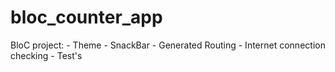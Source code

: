 # bloc_counter_app

BloC project:
    - Theme
    - SnackBar
    - Generated Routing
    - Internet connection checking
    - Test's
